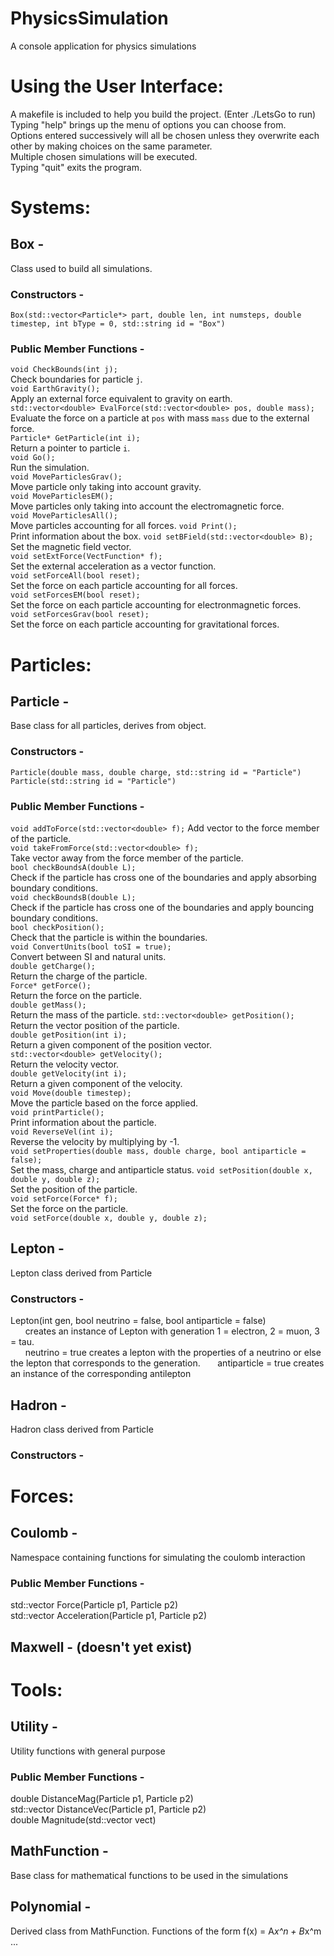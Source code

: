 # PhysicsSimulation
A console application for physics simulations

# Using the User Interface:
A makefile is included to help you build the project. (Enter ./LetsGo to run)  
Typing "help" brings up the menu of options you can choose from.  
Options entered successively will all be chosen unless they overwrite each other by making choices on the same parameter.  
Multiple chosen simulations will be executed.  
Typing "quit" exits the program.  

# Systems:
## Box -
Class used to build all simulations.
### Constructors -
`Box(std::vector<Particle*> part, double len, int numsteps,
  double timestep, int bType = 0, std::string id = "Box")`  
### Public Member Functions -
`void CheckBounds(int j);`  
Check boundaries for particle `j`.  
`void EarthGravity();`  
Apply an external force equivalent to gravity on earth.  
`std::vector<double> EvalForce(std::vector<double> pos, double mass);`  
Evaluate the force on a particle at `pos` with mass `mass` due to the external force.  
`Particle* GetParticle(int i);`  
Return a pointer to particle `i`.  
`void Go();`  
Run the simulation.  
`void MoveParticlesGrav();`  
Move particle only taking into account gravity.  
`void MoveParticlesEM();`  
Move particles only taking into account the electromagnetic force.  
`void MoveParticlesAll();`  
Move particles accounting for all forces.
`void Print();`  
Print information about the box.
`void setBField(std::vector<double> B);`  
Set the magnetic field vector.  
`void setExtForce(VectFunction* f);`  
Set the external acceleration as a vector function.  
`void setForceAll(bool reset);`  
Set the force on each particle accounting for all forces.  
`void setForcesEM(bool reset);`  
Set the force on each particle accounting for electronmagnetic forces.  
`void setForcesGrav(bool reset);`  
Set the force on each particle accounting for gravitational forces.  

# Particles:  
## Particle -
Base class for all particles, derives from object.
### Constructors -
`Particle(double mass, double charge, std::string id = "Particle")`
`Particle(std::string id = "Particle")`
### Public Member Functions -
`void addToForce(std::vector<double> f);`
Add vector to the force member of the particle.    
`void takeFromForce(std::vector<double> f);`  
Take vector away from the force member of the particle.    
`bool checkBoundsA(double L);`  
Check if the particle has cross one of the boundaries and apply absorbing boundary conditions.  
`void checkBoundsB(double L);`  
Check if the particle has cross one of the boundaries and apply bouncing boundary conditions.  
`bool checkPosition();`  
Check that the particle is within the boundaries.  
`void ConvertUnits(bool toSI = true);`  
Convert between SI and natural units.  
`double getCharge();`  
Return the charge of the particle.  
`Force* getForce();`  
Return the force on the particle.  
`double getMass();`  
Return the mass of the particle.
`std::vector<double> getPosition();`  
Return the vector position of the particle.  
`double getPosition(int i);`  
Return a given component of the position vector.  
`std::vector<double> getVelocity();`  
Return the velocity vector.  
`double getVelocity(int i);`  
Return a given component of the velocity.  
`void Move(double timestep);`  
Move the particle based on the force applied.  
`void printParticle();`  
Print information about the particle.  
`void ReverseVel(int i);`  
Reverse the velocity by multiplying by -1.  
`void setProperties(double mass, double charge, bool antiparticle = false);`  
Set the mass, charge and antiparticle status.
`void setPosition(double x, double y, double z);`  
Set the position of the particle.  
`void setForce(Force* f);`  
Set the force on the particle.  
`void setForce(double x, double y, double z);`    

## Lepton -
Lepton class derived from Particle
### Constructors -
Lepton(int gen, bool neutrino = false, bool antiparticle = false)  
&nbsp;&nbsp;&nbsp;&nbsp;&nbsp;&nbsp;creates an instance of Lepton with generation 1 = electron, 2 = muon, 3 = tau.  
&nbsp;&nbsp;&nbsp;&nbsp;&nbsp;&nbsp;neutrino = true creates a lepton with the properties of a neutrino or else the lepton that corresponds
                 to the generation.
&nbsp;&nbsp;&nbsp;&nbsp;&nbsp;&nbsp;antiparticle = true creates an instance of the corresponding antilepton
## Hadron -
Hadron class derived from Particle
### Constructors -

# Forces:
## Coulomb -
Namespace containing functions for simulating the coulomb interaction
### Public Member Functions -
std::vector<double> Force(Particle p1, Particle p2)  
std::vector<double> Acceleration(Particle p1, Particle p2)  

## Maxwell - (doesn't yet exist)

# Tools:
## Utility -
Utility functions with general purpose
### Public Member Functions -
double DistanceMag(Particle p1, Particle p2)  
std::vector<double> DistanceVec(Particle p1, Particle p2)  
double Magnitude(std::vector<double> vect)  

## MathFunction -
Base class for mathematical functions to be used in the simulations

## Polynomial -
Derived class from MathFunction. Functions of the form f(x) = A*x^n + B*x^m ...
